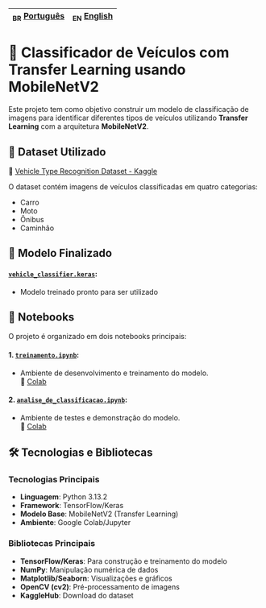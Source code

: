 |<sub>BR</sub> [Português](..readme.md)|<sub>EN</sub> [English](../readme.EN.md)|
|-|-


# 🧠 Classificador de Veículos com Transfer Learning usando MobileNetV2

Este projeto tem como objetivo construir um modelo de classificação de imagens para identificar diferentes tipos de veículos utilizando **Transfer Learning** com a arquitetura **MobileNetV2**.

## 📁 Dataset Utilizado

📎 [Vehicle Type Recognition Dataset - Kaggle](https://www.kaggle.com/datasets/kaggleashwin/vehicle-type-recognition/data)

O dataset contém imagens de veículos classificadas em quatro categorias:
- Carro
- Moto
- Ônibus
- Caminhão


## 🤖 Modelo Finalizado

#### [`vehicle_classifier.keras`](./vehicle_classifier.keras):  
   - Modelo treinado pronto para ser utilizado


## 🧪 Notebooks

O projeto é organizado em dois notebooks principais:

#### **1.** [`treinamento.ipynb`](./treinamento.ipynb):  
- Ambiente de desenvolvimento e treinamento do modelo.  
📎 [Colab](https://colab.research.google.com/drive/1QdqNC8LEQUAXhl_hCKT3Tye6qSJVMi4L?usp=sharing)

#### **2.** [`analise_de_classificacao.ipynb`](./analise_de_classificacao.ipynb):  
- Ambiente de testes e demonstração do modelo.  
📎 [Colab](https://colab.research.google.com/drive/1T08AM9mpdRqHAdX_8alojIfYAHuwLWfW?usp=sharing)

## 🛠️ Tecnologias e Bibliotecas

### Tecnologias Principais
- **Linguagem**: Python 3.13.2
- **Framework**: TensorFlow/Keras
- **Modelo Base**: MobileNetV2 (Transfer Learning)
- **Ambiente**: Google Colab/Jupyter

### Bibliotecas Principais
- **TensorFlow/Keras**: Para construção e treinamento do modelo
- **NumPy**: Manipulação numérica de dados
- **Matplotlib/Seaborn**: Visualizações e gráficos
- **OpenCV (cv2)**: Pré-processamento de imagens
- **KaggleHub**: Download do dataset